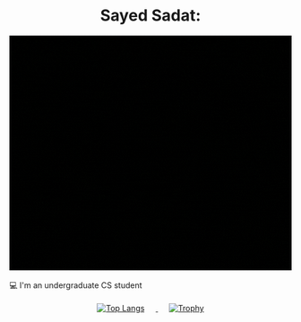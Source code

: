 <h1 align="center">
  <strong>Sayed Sadat:</strong>
</h1>
<div align="center">
  <img src="https://github.com/SAYED-I/SAYED-I/blob/main/SayedGIF.gif" alt="Hello, I am Sayed">
</div>



💻 I'm an undergraduate CS student

<div align="center" style="padding: 4px;">
  <a href="https://github.com/anuraghazra/github-readme-stats">
    <img src="https://github-readme-stats.vercel.app/api/top-langs/?username=SAYED I&layout=compact&theme=dark" alt="Top Langs" style="margin-right: 20px;">
  </a>
  <a href="https://github.com/ryo-ma/github-profile-trophy">
    <img src="https://github-profile-trophy.vercel.app/?username=SAYED I&theme=darkhub&no-bg=true&column=3&row=2&exclude=Stars,Issues,PullRequest" alt="Trophy" style="margin-left: 20px;">
  </a>
</div>
